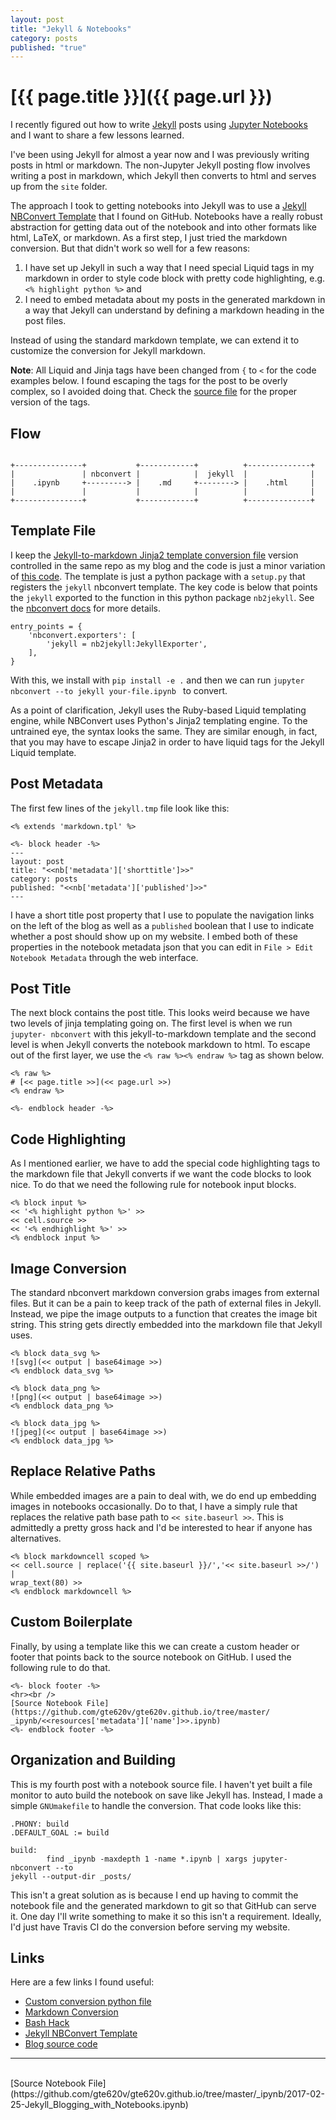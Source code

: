 ```yaml
---
layout: post
title: "Jekyll & Notebooks"
category: posts
published: "true"
---
```


# [{{ page.title }}]({{ page.url }})

I recently figured out how to write <a href="">Jekyll</a> posts using <a
href="">Jupyter Notebooks</a> and I want to share a few lessons learned.

I've been using Jekyll for almost a year now and I was previously writing posts
in html or markdown. The non-Jupyter Jekyll posting flow involves writing a post
in markdown, which Jekyll then converts to html and serves up from the `site`
folder.

The approach I took to getting notebooks into Jekyll was to use a <a
href="https://github.com/jsoma/nb2jekyll">Jekyll NBConvert Template</a> that I
found on GitHub.  Notebooks have a really robust abstraction for getting data
out of the notebook and into other formats like html, LaTeX, or markdown.  As a
first step, I just tried the markdown conversion.  But that didn't work so well
for a few reasons:

1. I have set up Jekyll in such a way that I need special Liquid tags in my
markdown in order to style code block with pretty code highlighting, e.g. `<%
highlight python %>` and
2. I need to embed metadata about my posts in the generated markdown in a way
that Jekyll can understand by defining a markdown heading in the post files.

Instead of using the standard markdown template, we can extend it to customize
the conversion for Jekyll markdown.

__Note__: All Liquid and Jinja tags have been changed from `{` to `<` for the
code examples below. I found escaping the tags for the post to be overly
complex, so I avoided doing that.  Check the <a href="https://github.com/gte620v
/gte620v.github.io/blob/master/_nb2jekyll/nb2jekyll/templates/jekyll.tpl">source
file</a> for the proper version of the tags.

## Flow

```

+---------------+           +------------+          +--------------+
|               | nbconvert |            |  jekyll  |              |
|    .ipynb     +---------> |    .md     +--------> |    .html     |
|               |           |            |          |              |
+---------------+           +------------+          +--------------+
```


## Template File
I keep the <a href="https://github.com/gte620v/gte620v.github.io/blob/master/_nb
2jekyll/nb2jekyll/templates/jekyll.tpl">Jekyll-to-markdown Jinja2 template
conversion file</a> version controlled in the same repo as my blog and the code
is just a minor variation of <a href="https://github.com/jsoma/nb2jekyll">this
code</a>.  The template is just a python package with a `setup.py` that
registers the `jekyll` nbconvert template.  The key code is below that points
the `jekyll` exported to the function in this python package `nb2jekyll`.  See
the <a href="http://nbconvert.readthedocs.io/en/latest/external_exporters.html">
nbconvert docs</a> for more details.

```
entry_points = {
    'nbconvert.exporters': [
        'jekyll = nb2jekyll:JekyllExporter',
    ],
}
```

With this, we install with `pip install -e .` and then we can run `jupyter
nbconvert --to jekyll your-file.ipynb ` to convert.

As a point of clarification, Jekyll uses the Ruby-based Liquid templating
engine, while NBConvert uses Python's Jinja2 templating engine.  To the
untrained eye, the syntax looks the same.  They are similar enough, in fact,
that you may have to escape Jinja2 in order to have liquid tags for the Jekyll
Liquid template.

## Post Metadata
The first few lines of the `jekyll.tmp` file look like this:

```
<% extends 'markdown.tpl' %>

<%- block header -%>
---
layout: post
title: "<<nb['metadata']['shorttitle']>>"
category: posts
published: "<<nb['metadata']['published']>>"
---
```

I have a short title post property that I use to populate the navigation links
on the left of the blog as well as a `published` boolean that I use to indicate
whether a post should show up on my website. I embed both of these properties in
the notebook metadata json that you can edit in `File > Edit Notebook Metadata`
through the web interface.



## Post Title

The next block contains the post title.  This looks weird because we have two
levels of jinja templating going on.  The first level is when we run `jupyter-
nbconvert` with this jekyll-to-markdown template and the second level is when
Jekyll converts the notebook markdown to html.  To escape out of the first
layer, we use the `<% raw %><% endraw %>` tag as shown below.

```
<% raw %>
# [<< page.title >>](<< page.url >>)
<% endraw %>

<%- endblock header -%>
```

## Code Highlighting

As I mentioned earlier, we have to add the special code highlighting tags to the
markdown file that Jekyll converts if we want the code blocks to look nice.  To
do that we need the following rule for notebook input blocks.

```
<% block input %>
<< '<% highlight python %>' >>
<< cell.source >>
<< '<% endhighlight %>' >>
<% endblock input %>
```

## Image Conversion

The standard nbconvert markdown conversion grabs images from external files.
But it can be a pain to keep track of the path of external files in Jekyll.
Instead, we pipe the image outputs to a function that creates the image bit
string.  This string gets directly embedded into the markdown file that Jekyll
uses.

```
<% block data_svg %>
![svg](<< output | base64image >>)
<% endblock data_svg %>

<% block data_png %>
![png](<< output | base64image >>)
<% endblock data_png %>

<% block data_jpg %>
![jpeg](<< output | base64image >>)
<% endblock data_jpg %>
```

## Replace Relative Paths

While embedded images are a pain to deal with, we do end up embedding images in
notebooks occasionally.  Do to that, I have a simply rule that replaces the
relative path base path to `<< site.baseurl >>`.  This is admittedly a pretty
gross hack and I'd be interested to hear if anyone has alternatives.

```
<% block markdowncell scoped %>
<< cell.source | replace('{{ site.baseurl }}/','<< site.baseurl >>/') |
wrap_text(80) >>
<% endblock markdowncell %>
```

## Custom Boilerplate
Finally, by using a template like this we can create a custom header or footer
that points back to the source notebook on GitHub.  I used the following rule to
do that.

```
<%- block footer -%>
<hr><br />
[Source Notebook File](https://github.com/gte620v/gte620v.github.io/tree/master/
_ipynb/<<resources['metadata']['name']>>.ipynb)
<%- endblock footer -%>
```



## Organization and Building
This is my fourth post with a notebook source file.  I haven't yet built a file
monitor to auto build the notebook on save like Jekyll has.  Instead, I made a
simple `GNUmakefile` to handle the conversion. That code looks like this:

```
.PHONY: build
.DEFAULT_GOAL := build

build:
        find _ipynb -maxdepth 1 -name *.ipynb | xargs jupyter-nbconvert --to
jekyll --output-dir _posts/
```

This isn't a great solution as is because I end up having to commit the notebook
file and the generated markdown to git so that GitHub can serve it.  One day
I'll write something to make it so this isn't a requirement. Ideally, I'd just
have Travis CI do the conversion before serving my website.

## Links


Here are a few links I found useful:

- <a href="https://adamj.eu/tech/2014/09/21/using-ipython-notebook-to-write-
jekyll-blog-posts/">Custom conversion python file</a>
- <a href="http://briancaffey.github.io/2016/03/14/ipynb-with-
jekyll.html">Markdown Conversion</a>
- <a href="http://www.davidketcheson.info/2012/10/11/blogging_ipython_notebooks_
with_jekyll.html">Bash Hack</a>
- <a href="https://github.com/jsoma/nb2jekyll">Jekyll NBConvert Template</a>
- <a href="https://github.com/gte620v/gte620v.github.io">Blog source code</a>






<hr><br />
[Source Notebook File](https://github.com/gte620v/gte620v.github.io/tree/master/_ipynb/2017-02-25-Jekyll_Blogging_with_Notebooks.ipynb)
